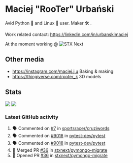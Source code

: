 # Maciej "RooTer" Urbański

Avid Python 🐍 and Linux 🐧 user.
Maker 🛠 .

Work related contact: https://linkedin.com/in/urbanskimaciej

At the moment working @ ![STX Next](https://www.stxnext.com/hubfs/stxnext_web_claim_gradient-1.svg)

## Other media

* https://instagram.com/maciej.j.u Baking & making
* https://thingiverse.com/rooter_k 3D models

## Stats

![](https://github-readme-stats.vercel.app/api?username=rooterkyberian&hide_title=true&show_icons=true&count_private=true&theme=graywhite)
![](https://komarev.com/ghpvc/?username=rooterkyberian&color=lightgray&style=flat-square)

### Latest GitHub activity
<!--START_SECTION:activity-->
1. 🗣 Commented on [#7](https://github.com/sportsracer/cruziwords/issues/7) in [sportsracer/cruziwords](https://github.com/sportsracer/cruziwords)
2. 🗣 Commented on [#9018](https://github.com/pytest-dev/pytest/issues/9018) in [pytest-dev/pytest](https://github.com/pytest-dev/pytest)
3. 🗣 Commented on [#9018](https://github.com/pytest-dev/pytest/issues/9018) in [pytest-dev/pytest](https://github.com/pytest-dev/pytest)
4. 🎉 Merged PR [#36](https://github.com/stxnext/pymongo-migrate/pull/36) in [stxnext/pymongo-migrate](https://github.com/stxnext/pymongo-migrate)
5. 💪 Opened PR [#36](https://github.com/stxnext/pymongo-migrate/pull/36) in [stxnext/pymongo-migrate](https://github.com/stxnext/pymongo-migrate)
<!--END_SECTION:activity-->
